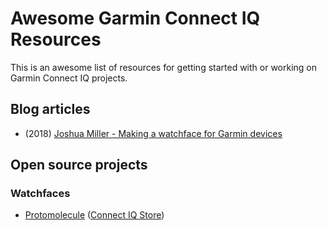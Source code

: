 # Awesome Garmin Connect IQ Resources

This is an awesome list of resources for getting started with or working on Garmin Connect IQ projects.

## Blog articles

- (2018) [Joshua Miller - Making a watchface for Garmin devices](https://medium.com/@JoshuaTheMiller/making-a-watchface-for-garmin-devices-8c3ce28cae08)

## Open source projects

### Watchfaces

- [Protomolecule](https://github.com/blotspot/garmin-watchface-protomolecule) ([Connect IQ Store](https://apps.garmin.com/en-US/apps/d9f524cc-b8e3-41df-b0d3-967b1743d165))

